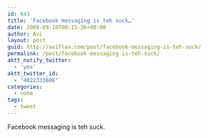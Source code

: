 ```yaml
---
id: 643
title: 'Facebook messaging is teh suck…'
date: 2009-09-16T00:15:26+00:00
author: Avi
layout: post
guid: http://aviflax.com/post/facebook-messaging-is-teh-suck/
permalink: /post/facebook-messaging-is-teh-suck/
aktt_notify_twitter:
  - 'yes'
aktt_twitter_id:
  - "4022333606"
categories:
  - none
tags:
  - tweet
---
```

Facebook messaging is teh suck.